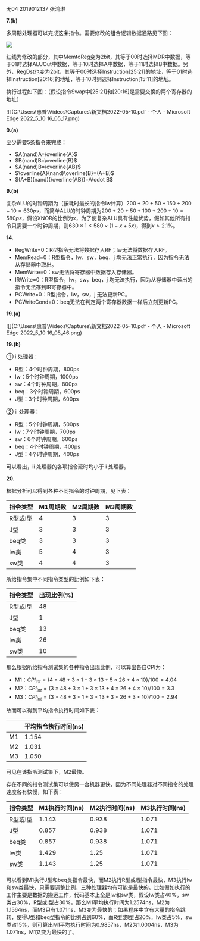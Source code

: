无04  2019012137  张鸿琳

**7.(b)**

多周期处理器可以完成这条指令。需要修改的组合逻辑数据通路见下图：

![](C:\Users\惠普\Desktop\1.png)

红线为修改的部分，其中MemtoReg变为2bit，其等于00时选择MDR中数据，等于01时选择ALUOut中数据，等于10时选择A中数据，等于11时选择B中数据。另外，RegDst也变为2bit，其等于00时选择Instruction[25:21]的地址，等于01时选择Instruction[20:16]的地址，等于10时则选择Instruction[15:11]的地址。

执行过程如下图：（假设指令Swap中[25:21]和[20:16]是需要交换的两个寄存器的地址）

![](C:\Users\惠普\Videos\Captures\新文档2022-05-10.pdf - 个人 - Microsoft​ Edge 2022_5_10 16_05_17.png)

**9.(a)**

至少需要5条指令来完成：

- $A(nand)A=\overline{A}$
- $B(nand)B=\overline{B}$
- $A(nand)B=\overline{AB}$
- $\overline{A}(nand)\overline{B}=(A+B)$
- $(A+B)(nand)(\overline{AB})=A\odot B$

**9.(b)**

复杂ALU的时钟周期为（按耗时最长的指令lw计算）$200+20+50+150+200+10=630ps$，而简单ALU的时钟周期为$200+20+50+100+200+10=580ps$，假设XNOR的比例为x，为了使复杂ALU具有性能优势，假如其他所有指令只需要一个时钟周期，则$630\times1<580\times(1-x+5x)$，得到$x>2.1\%$。

**14.**

- RegWrite=0：R型指令无法将数据存入RF；lw无法将数据存入RF。
- MemRead=0：R型指令，lw，sw，beq，j 均无法正常执行，因为指令无法从存储器中取出。
- MemWrite=0：sw无法将寄存器中数据存入存储器。
- IRWrite=0：R型指令，lw，sw，beq，j 均无法执行，因为从存储器中读出的指令无法存到IR寄存器中。
- PCWrite=0：R型指令，lw，sw，j 无法更新PC。
- PCWriteCond=0：beq无法在判定两个寄存器数据一样后立刻更新PC。

**19.(a)**

![](C:\Users\惠普\Videos\Captures\新文档2022-05-10.pdf - 个人 - Microsoft​ Edge 2022_5_10 16_05_46.png)

**19.(b)**

① i 处理器：

- R型：4个时钟周期，800ps
- lw：5个时钟周期，1000ps
- sw：4个时钟周期，800ps
- beq：3个时钟周期，600ps
- J型：3个时钟周期，600ps

② ii 处理器：

- R型：5个时钟周期，500ps
- lw：7个时钟周期，700ps
- sw：6个时钟周期，600ps
- beq：4个时钟周期，400ps
- J型：4个时钟周期，400ps

可以看出，ii 处理器的各项指令延时均小于 i 处理器。

**20.**

根据分析可以得到各种不同指令的时钟周期，见下表：

| 指令类型 | M1周期数 | M2周期数 | M3周期数 |
| -------- | -------- | -------- | -------- |
| R型或I型 | 4        | 3        | 3        |
| J型      | 3        | 3        | 3        |
| beq类    | 3        | 3        | 3        |
| lw类     | 5        | 4        | 3        |
| sw类     | 4        | 4        | 3        |

所给指令集中不同指令类型的比例如下表：

| 指令类型 | 出现比例(%) |
| -------- | ----------- |
| R型或I型 | 48          |
| J型      | 1           |
| beq类    | 13          |
| lw类     | 26          |
| sw类     | 10          |

那么根据所给指令测试集的各种指令出现比例，可以算出各自CPI为：

- M1：$CPI_{int}=(4\times48+3\times1+3\times13+5\times26+4\times10)/100=4.04$
- M2：$CPI_{int}=(3\times48+3\times1+3\times13+4\times26+4\times10)/100=3.3$
- M3：$CPI_{int}=(3\times48+3\times1+3\times13+3\times26+3\times10)/100=2.94$

故而可以得到平均指令执行时间如下表：

|      | 平均指令执行时间(ns) |
| ---- | -------------------- |
| M1   | 1.154                |
| M2   | 1.031                |
| M3   | 1.050                |

可见在该指令测试集下，M2最快。

存在不同的指令测试集可以使另一台机器更快，因为不同处理器对不同指令的处理速度各有快慢，如下表：

| 指令类型 | M1执行时间(ns) | M2执行时间(ns) | M3执行时间(ns) |
| -------- | -------------- | -------------- | -------------- |
| R型或I型 | 1.143          | 0.938          | 1.071          |
| J型      | 0.857          | 0.938          | 1.071          |
| beq类    | 0.857          | 0.938          | 1.071          |
| lw类     | 1.429          | 1.25           | 1.071          |
| sw类     | 1.143          | 1.25           | 1.071          |

可以看到M1执行J型和beq类指令最快，而M2执行R型或I型指令最快，M3执行lw和sw类最快，只需要调整比例，三种处理器均有可能是最快的。比如假如执行的工作主要是数据的搬运工作，代码基本上全是lw和sw类，假设lw类占40%，sw类占30%，R型或I型占30%，那么M1平均执行时间为1.2574ns，M2为1.1564ns，而M3只有1.071ns，M3变为最快的；如果程序中含有大量的指令跳转，使得J型和beq型指令的比例占到60%，而R型或I型占20%，lw类占5%，sw类占15%，则可算出M1平均执行时间为0.9857ns，M2为1.0004ns，M3为1.071ns，M1又变为最快的了。
